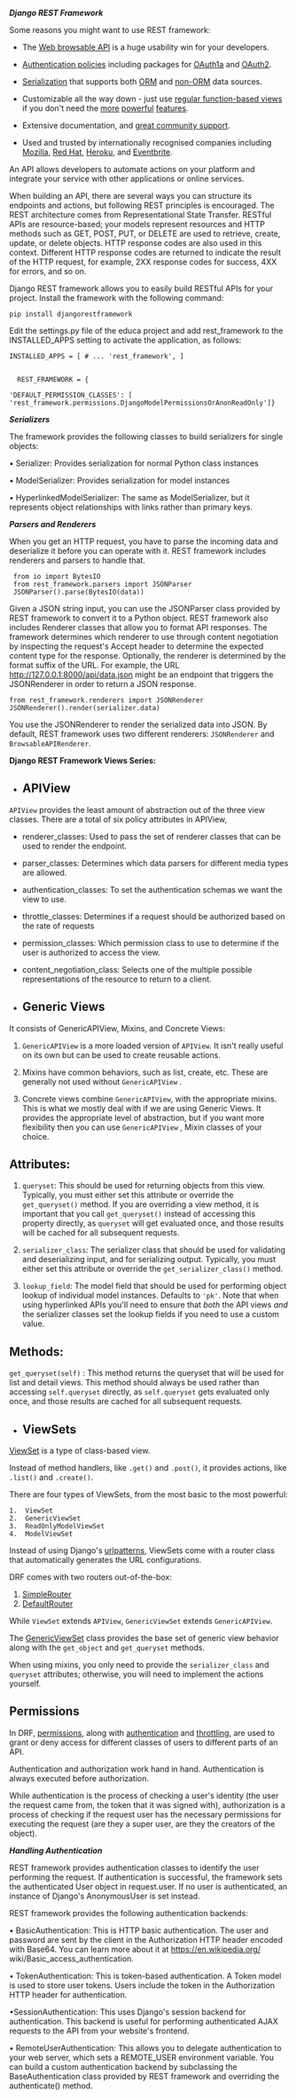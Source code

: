 ***Django REST Framework***


Some reasons you might want to use REST framework:

-   The  [Web browsable API](https://restframework.herokuapp.com/)  is a huge usability win for your developers.

-   [Authentication policies](https://www.django-rest-framework.org/api-guide/authentication/)  including packages for  [OAuth1a](https://www.django-rest-framework.org/api-guide/authentication/#django-rest-framework-oauth)  and  [OAuth2](https://www.django-rest-framework.org/api-guide/authentication/#django-oauth-toolkit).

-   [Serialization](https://www.django-rest-framework.org/api-guide/serializers/)  that supports both  [ORM](https://www.django-rest-framework.org/api-guide/serializers#modelserializer)  and  [non-ORM](https://www.django-rest-framework.org/api-guide/serializers#serializers)  data sources.

-   Customizable all the way down - just use  [regular function-based views](https://www.django-rest-framework.org/api-guide/views#function-based-views)  if you don't need the  [more](https://www.django-rest-framework.org/api-guide/generic-views/)  [powerful](https://www.django-rest-framework.org/api-guide/viewsets/)  [features](https://www.django-rest-framework.org/api-guide/routers/).

-   Extensive documentation, and  [great community support](https://groups.google.com/forum/?fromgroups#!forum/django-rest-framework).

-   Used and trusted by internationally recognised companies including  [Mozilla](https://www.mozilla.org/en-US/about/),  [Red Hat](https://www.redhat.com/),  [Heroku](https://www.heroku.com/), and  [Eventbrite](https://www.eventbrite.co.uk/about/).

An API allows developers to automate actions on your platform and integrate your service with other applications or online services.

When building an API, there are several ways you can structure its endpoints and actions, but following REST principles is encouraged. The REST architecture comes from Representational State Transfer. RESTful APIs are resource-based; your models represent resources and HTTP methods such as GET, POST, PUT, or DELETE are used to retrieve, create, update, or delete objects. HTTP response codes are also used in this context. Different HTTP response codes are returned to indicate the result of the HTTP request, for example, 2XX response codes for success, 4XX for errors, and so on.

Django REST framework allows you to easily build RESTful APIs for your project.
Install the framework with the following command: 

    pip install djangorestframework

Edit the settings.py file of the educa project and add rest_framework to the INSTALLED_APPS setting to activate the application, as follows:

    INSTALLED_APPS = [ # ... 'rest_framework', ]
     

      REST_FRAMEWORK = {
    
    'DEFAULT_PERMISSION_CLASSES': [    
    'rest_framework.permissions.DjangoModelPermissionsOrAnonReadOnly']}


***Serializers***

 The framework provides the following classes to build serializers for single objects:
 
  • Serializer: Provides serialization for normal Python class instances 
  
  • ModelSerializer: Provides serialization for model instances 
  
  • HyperlinkedModelSerializer: The same as ModelSerializer, but it represents object relationships with links rather than primary keys. 
 
 ***Parsers and Renderers***
 
 When you get an HTTP request, you have to parse the incoming data and deserialize it before you can operate with it. REST framework includes renderers and parsers to handle that.

     from io import BytesIO
     from rest_framework.parsers import JSONParser
     JSONParser().parse(BytesIO(data))

Given a JSON string input, you can use the JSONParser class provided by REST framework to convert it to a Python object. REST framework also includes Renderer classes that allow you to format API responses. The framework determines which renderer to use through content negotiation by inspecting the request's Accept header to determine the expected content type for the response. Optionally, the renderer is determined by the format suffix of the URL. For example, the URL http://127.0.0.1:8000/api/data.json might be an endpoint that triggers the JSONRenderer in order to return a JSON response.

    from rest_framework.renderers import JSONRenderer 
    JSONRenderer().render(serializer.data)

You use the JSONRenderer to render the serialized data into JSON. By default, REST framework uses two different renderers: 
`JSONRenderer` and `BrowsableAPIRenderer`.

**Django REST Framework Views Series:**

-   ## APIView
`APIView` provides the least amount of abstraction out of the three view classes. There are a total of six policy attributes in APIView,

-   renderer_classes: Used to pass the set of renderer classes that can be used to render the endpoint.

-   parser_classes: Determines which data parsers for different media types are allowed.

-   authentication_classes: To set the authentication schemas we want the view to use.

-   throttle_classes: Determines if a request should be authorized based on the rate of requests

-   permission_classes: Which permission class to use to determine if the user is authorized to access the view.

-   content_negotiation_class: Selects one of the multiple possible representations of the resource to return to a client.

-   ## Generic Views
 It consists of GenericAPIView, Mixins, and Concrete Views:
 1.  `GenericAPIView`  is a more loaded version of  `APIView`. It isn't really useful on its own but can be used to create reusable actions.

2.  Mixins have common behaviors, such as list, create, etc. These are generally not used without  `GenericAPIView`  .

3.  Concrete views combine  `GenericAPIView`, with the appropriate mixins. This is what we mostly deal with if we are using Generic Views. It provides the appropriate level of abstraction, but if you want more flexibility then you can use  `GenericAPIView`  , Mixin classes of your choice.

## Attributes:

1.  `queryset`: This should be used for returning objects from this view. Typically, you must either set this attribute or override the  `get_queryset()`  method. If you are overriding a view method, it is important that you call  `get_queryset()`  instead of accessing this property directly, as  `queryset`  will get evaluated once, and those results will be cached for all subsequent requests.

2.  `serializer_class`: The serializer class that should be used for validating and deserializing input, and for serializing output. Typically, you must either set this attribute or override the  `get_serializer_class()`  method.

3.  `lookup_field`: The model field that should be used for performing object lookup of individual model instances. Defaults to  `'pk'`. Note that when using hyperlinked APIs you'll need to ensure that  _both_  the API views  _and_  the serializer classes set the lookup fields if you need to use a custom value.

## Methods:

`get_queryset(self)`  : This method returns the queryset that will be used for list and detail views. This method should always be used rather than accessing  `self.queryset`  directly, as  `self.queryset`  gets evaluated only once, and those results are cached for all subsequent requests.

-   ## ViewSets
[ViewSet](https://www.django-rest-framework.org/api-guide/viewsets/#viewsets) is a type of class-based view.

Instead of method handlers, like `.get()` and `.post()`, it provides actions, like `.list()` and `.create()`.

There are four types of ViewSets, from the most basic to the most powerful:

    1.  ViewSet
    2.  GenericViewSet
    3.  ReadOnlyModelViewSet
    4.  ModelViewSet


Instead of using Django's  [urlpatterns](https://docs.djangoproject.com/en/3.2/topics/http/urls/#syntax-of-the-urlpatterns-variable), ViewSets come with a router 
class that automatically generates the URL configurations.

DRF comes with two routers out-of-the-box:

1.  [SimpleRouter](https://www.django-rest-framework.org/api-guide/routers/#simplerouter)
2.  [DefaultRouter](https://www.django-rest-framework.org/api-guide/routers/#defaultrouter)

While  `ViewSet`  extends  `APIView`,  `GenericViewSet`  extends  `GenericAPIView`.

The  [GenericViewSet](https://www.django-rest-framework.org/api-guide/viewsets/#genericviewset)  class provides the base set of generic view behavior along 
with the  `get_object`  and  `get_queryset`  methods.

When using mixins, you only need to provide the `serializer_class` and `queryset` attributes; otherwise, you will need to implement the actions yourself.

## Permissions

In DRF,  [permissions](https://www.django-rest-framework.org/api-guide/permissions/), along with
[authentication](https://www.django-rest-framework.org/api-guide/authentication/)  and  [throttling](https://www.django-rest-framework.org/api-guide/throttling/), 
are used to grant or deny access for different classes of users to different parts of an API.

Authentication and authorization work hand in hand. Authentication is always executed before authorization.

While authentication is the process of checking a user's identity (the user the request came from, the token that it was signed with), authorization is 
a process of checking if the request user has the necessary permissions for executing the request (are they a super user, are they the creators of the object).


***Handling Authentication***

REST framework provides authentication classes to identify the user performing the request. If authentication is successful, the framework sets the authenticated 
User object in request.user. If no user is authenticated, an instance of Django's AnonymousUser is set instead. 

REST framework provides the following authentication backends:

• BasicAuthentication: This is HTTP basic authentication. The user and password are sent by the client in the Authorization HTTP header encoded with Base64. 
You can learn more about it at https://en.wikipedia.org/ wiki/Basic_access_authentication.

 • TokenAuthentication: This is token-based authentication. A Token model is used to store user tokens. Users include the token in the Authorization HTTP header 
 for authentication.
 
•SessionAuthentication: This uses Django's session backend for authentication. This backend is useful for performing authenticated AJAX requests to the API 
from your website's frontend. 

• RemoteUserAuthentication: This allows you to delegate authentication to your web server, which sets a REMOTE_USER environment variable. You can build
a custom authentication backend by subclassing the BaseAuthentication class provided by REST framework and overriding the authenticate() method.
